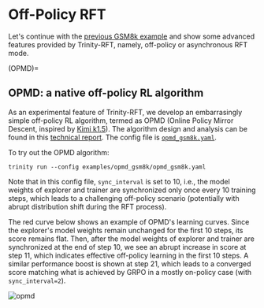 # Off-Policy RFT


Let's continue with the [previous GSM8k example](./example_reasoning_basic.md) and show some advanced features provided by Trinity-RFT, namely, off-policy or asynchronous RFT mode.




(OPMD)=
## OPMD: a native off-policy RL algorithm


As an experimental feature of Trinity-RFT, we develop an embarrasingly simple off-policy RL algorithm, termed as OPMD (Online Policy Mirror Descent, inspired by [Kimi k1.5](https://arxiv.org/abs/2501.12599)).
The algorithm design and analysis can be found in this [technical report](../../assets/opmd.pdf).
The config file is [`opmd_gsm8k.yaml`](https://github.com/modelscope/Trinity-RFT/blob/main/examples/opmd_gsm8k/opmd_gsm8k.yaml).

To try out the OPMD algorithm:
```shell
trinity run --config examples/opmd_gsm8k/opmd_gsm8k.yaml
```

Note that in this config file, `sync_interval` is set to 10, i.e., the model weights of explorer and trainer are synchronized only once every 10 training steps, which leads to a challenging off-policy scenario (potentially with abrupt distribution shift during the RFT process).





The red curve below shows an example of OPMD's learning curves.
Since the explorer's model weights remain unchanged for the first 10 steps, its score remains flat.
Then, after the model weights of explorer and trainer are synchronized at the end of step 10, we see an abrupt increase in score at step 11, which indicates effective off-policy learning in the first 10 steps.
A similar performance boost is shown at step 21, which leads to a converged score matching what is achieved by GRPO in a mostly on-policy case (with `sync_interval=2`).



![opmd](../../assets/opmd-curve.png)
